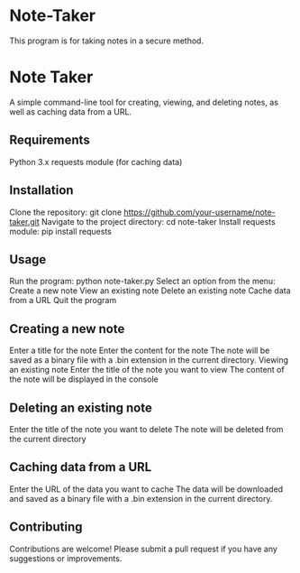 # Note-Taker
This program is for taking notes in a secure method.

# Note Taker
A simple command-line tool for creating, viewing, and deleting notes, as well as caching data from a URL.

## Requirements
Python 3.x
requests module (for caching data)
## Installation
Clone the repository: git clone https://github.com/your-username/note-taker.git
Navigate to the project directory: cd note-taker
Install requests module: pip install requests
## Usage
Run the program: python note-taker.py
Select an option from the menu:
Create a new note
View an existing note
Delete an existing note
Cache data from a URL
Quit the program
## Creating a new note
Enter a title for the note
Enter the content for the note
The note will be saved as a binary file with a .bin extension in the current directory.
Viewing an existing note
Enter the title of the note you want to view
The content of the note will be displayed in the console
## Deleting an existing note
Enter the title of the note you want to delete
The note will be deleted from the current directory
## Caching data from a URL
Enter the URL of the data you want to cache
The data will be downloaded and saved as a binary file with a .bin extension in the current directory.
## Contributing
Contributions are welcome! Please submit a pull request if you have any suggestions or improvements.
